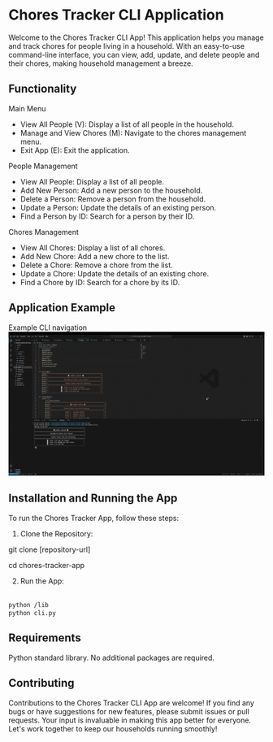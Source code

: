 # Chores Tracker CLI Application

Welcome to the Chores Tracker CLI App! This application helps you manage and track chores for people living in a household. With an easy-to-use command-line interface, you can view, add, update, and delete people and their chores, making household management a breeze.

## Functionality

Main Menu
- View All People (V): Display a list of all people in the household.
- Manage and View Chores (M): Navigate to the chores management menu.
- Exit App (E): Exit the application.

People Management
- View All People: Display a list of all people.
- Add New Person: Add a new person to the household.
- Delete a Person: Remove a person from the household.
- Update a Person: Update the details of an existing person.
- Find a Person by ID: Search for a person by their ID.

Chores Management
- View All Chores: Display a list of all chores.
- Add New Chore: Add a new chore to the list.
- Delete a Chore: Remove a chore from the list.
- Update a Chore: Update the details of an existing chore.
- Find a Chore by ID: Search for a chore by its ID.

## Application Example
Example CLI navigation
![Chores Tracker Demo](ChoresGif.gif)

## Installation and Running the App
To run the Chores Tracker App, follow these steps:

1. Clone the Repository:
 
git clone [repository-url]

cd chores-tracker-app

2. Run the App:

```console

python /lib
python cli.py

```
## Requirements
Python standard library. No additional packages are required.

## Contributing
Contributions to the Chores Tracker CLI App are welcome! If you find any bugs or have suggestions for new features, please submit issues or pull requests. Your input is invaluable in making this app better for everyone. Let's work together to keep our households running smoothly!